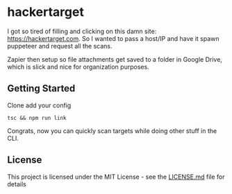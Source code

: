 # hackertarget

I got so tired of filling and clicking on this damn site: https://hackertarget.com. So I wanted to pass a host/IP and have it spawn puppeteer and request all the scans.

Zapier then setup so file attachments get saved to a folder in Google Drive, which is slick and nice for organization purposes.

## Getting Started

Clone
add your config


`tsc && npm run link`

Congrats, now you can quickly scan targets while doing other stuff in the CLI.


## License

This project is licensed under the MIT License - see the [LICENSE.md](LICENSE.md) file for details
